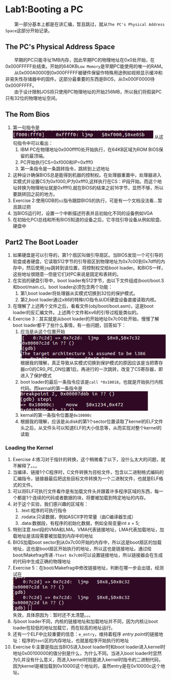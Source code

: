# Lab1:Booting a PC
&emsp;&emsp;第一部分基本上都是在讲汇编，暂且跳过，就从`The PC's Physical Address Space`这部分开始记录。  

## The PC's Physical Address Space
&emsp;&emsp;早期的PC只能寻址1MB内存，因此早期PC的物理地址在0x0处开始，在0x000FFFFF处结束。开始的640KB`Low Memory`是早期PC能使用的唯一的RAM。  
&emsp;&emsp;从0x000A0000到0x000FFFFF被硬件保留作特殊用途例如视频显示缓冲和非易失性存储器中的固件。这部分最重要的东西是BIOS，从0x000F0000待0x000FFFFF。  
&emsp;&emsp;由于设计限制JOS将只使用PC物理地址的开始256MB，所以我们将假装PC只有32位的物理地址空间。 

## The Rom Bios
1. 第一句指令是  
![](1.png)
从这句指令中可以看出：  
    1. IBM PC在物理地址0x000ffff0处开始执行，在64KB区域为ROM BIOS保留的最顶端。  
    2. PC开始执行CS=0xf000和IP=0xfff0  
    3. 第一条指令是一条跳转指令，跳转到上述地址  
2. 这种设计确保BIOS总是能得到机器的控制权。在处理器重置中，处理器进入实模式并设置CS为0xf000,IP为0xfff0,这样执行在CS：IP段开始。而这个地址转换为物理地址就是0xffff0,就在BIOS的结束之前16字节，显然不够，所以要跳转回之前的地方。
3. Exercise 2:使用GDB的`si`指令跟踪BIOS的执行，可是有一个文档没法看...暂且跳过把  
4. 当BIOS运行时，设置一个中断描述符表并且初始化不同的设备例如VGA  
5. 在初始化PCI总线和所有BIOS知道的设备之后，它寻找引导设备从例如软盘、硬盘中  
## Part2 The Boot Loader
1. 如果硬盘是可以引导的，第1个扇区叫做引导扇区。当BIOS发现一个可引导的软盘或者硬盘，它读取512字节的引导扇区到物理地址为0x7c00到0x7dff的内存中，然后使用`jmp`跳转到该位置，将控制权交给boot loader。和BIOS一样，这些地址很随意--但是它们对PC来说是固定和表转的。  
2. 在实验的硬盘引导中，boot loader有512字节，由以下文件组成(boot/boot.S和boot/main.c)。boot loader必须包含两个功能：  
    1. 第1,boot loader将处理器从实模式切换到32位的保护模式。  
    2. 第2,boot loader通过x86的特殊I/O指令从IDE硬盘设备直接读取内核。  
3. 在理解了上述两个文件之后，看看文件(obj/boot/boot.asm)，这是boot loader的反汇编文件。上述两个文件和xv6的引导过程是类似的。  
4. Exercise 3：其实就是从boot loader的开始地址0x7c00处开始，慢慢了解boot loader都干了些什么事情，有一些问题，回答如下：  
    1. 应当是从这个位置开始  
    ![](2.png)  
    根据我的理解，真正导致从实模式切换到保护模式的原因应该是当把寄存器cr0的CR0_PE_ON位置1后，再进行的一次跳转，改变了CS寄存器，即进入了保护模式  
    2. boot loader的最后一条指令应该是`call *0x10018`，也就是开始执行内核代码。而kernal的第一条指令是  
    ![](3.png)
    3. kernal的第一条指令位置是`0x10000c`  
    4. 根据我的理解，应该是从disk的第1个sector位置读取了kernel的ELF文件头之后，从文件头可以知道ELF的大小信息等，从而实现对整个kernel的读取
### Loading the Kernel
1. Exercise 4:练习对于指针的转换，这个稍微看了以下，没什么太大的问题，就不解释了。。。  
2. 当编译、链接1个C程序时，C文件转换为目标文件，包含以二进制格式编码的汇编指令，链接器最后把这些目标文件转换为一个二进制文件，也就是ELF格式的文件。  
3. 可以将ELF可执行文件看作是有加载文件头并跟着许多程序区域的东西，每一个都是1个连续的代码或者数据的块，将要被加载到特定地址的内存。  
4. 对于这个实验，我们感兴趣的区域有：  
    1. .text:程序的可执行指令
    2. .rodata:只读数据，例如ASCII字符常量（由C编译器生成）  
    3. .data:数据段，有程序的初始化数据，例如全局变量int x = 5;  
5. 特别注意.text段的VMA和LMA，VMA代表链接地址，LMA代表加载地址，加载地址是该段需要被加载到内存中的地址  
6. BIOS加载boot sector到从0x7c00开始的内存中，所以这是boot扇区的加载地址，这也是boot扇区开始执行的地址，所以这也是链接地址。通过给boot/Makefrag传递`-Ttext 0x7c00`可以设置链接地址，所以链接器会在生成的代码中生成正确的物理地址  
7. Exercise 5：在boot/Makefrag中修改链接地址，判断在哪一步会出错，经测试在
![](4.png)
失效，具体原因为：暂时还不太清楚。。。  
8. 与boot loader不同，内核的链接地址和加载地址并不同，因为内核让boot loader在较低的地址加载它，而在较高的地址运行。  
9. 还有一个ELF中比较重要的信息：`e_entry`，维持着程序 *entry point*的链接地址：程序的`text`区的内存地址，也就是程序开始执行的地址  
10. Exercise 6:主要是指出当BIOS进入boot loader时和boot loader进入kernel时地址0x00100000的值分别是什么，为什么不同。当进入boot loader时显然为0,并没有什么意义，而进入kernel时则是进入kernel时指令的二进制代码，因为kernel是被加载到0x10000这个地址的，虽然entry是在0x10000c这个地址。
